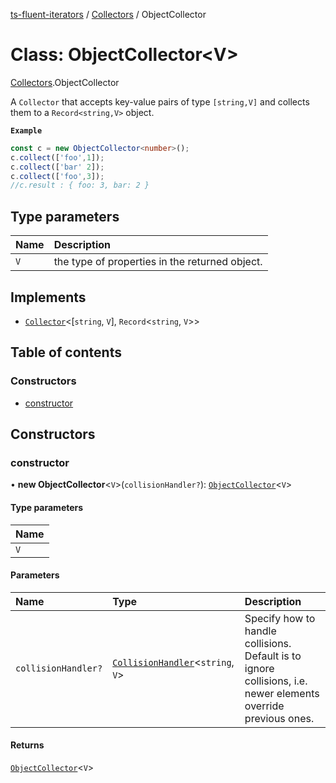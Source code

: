 [ts-fluent-iterators](../README.md) / [Collectors](../modules/Collectors.md) / ObjectCollector

# Class: ObjectCollector\<V\>

[Collectors](../modules/Collectors.md).ObjectCollector

A `Collector` that accepts key-value pairs of type `[string,V]` and collects them to a `Record<string,V>` object.

**`Example`**

```ts
const c = new ObjectCollector<number>();
c.collect(['foo',1]);
c.collect(['bar' 2]);
c.collect(['foo',3]);
//c.result : { foo: 3, bar: 2 }
```

## Type parameters

| Name | Description |
| :------ | :------ |
| `V` | the type of properties in the returned object. |

## Implements

- [`Collector`](../interfaces/Collectors.Collector.md)\<[`string`, `V`], `Record`\<`string`, `V`\>\>

## Table of contents

### Constructors

- [constructor](Collectors.ObjectCollector.md#constructor)

## Constructors

### constructor

• **new ObjectCollector**\<`V`\>(`collisionHandler?`): [`ObjectCollector`](Collectors.ObjectCollector.md)\<`V`\>

#### Type parameters

| Name |
| :------ |
| `V` |

#### Parameters

| Name | Type | Description |
| :------ | :------ | :------ |
| `collisionHandler?` | [`CollisionHandler`](../README.md#collisionhandler)\<`string`, `V`\> | Specify how to handle collisions. Default is to ignore collisions, i.e. newer elements override previous ones. |

#### Returns

[`ObjectCollector`](Collectors.ObjectCollector.md)\<`V`\>

